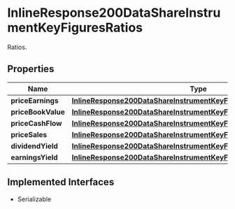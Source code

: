 

# InlineResponse200DataShareInstrumentKeyFiguresRatios

Ratios.

## Properties

Name | Type | Description | Notes
------------ | ------------- | ------------- | -------------
**priceEarnings** | [**InlineResponse200DataShareInstrumentKeyFiguresRatiosPriceEarnings**](InlineResponse200DataShareInstrumentKeyFiguresRatiosPriceEarnings.md) |  |  [optional]
**priceBookValue** | [**InlineResponse200DataShareInstrumentKeyFiguresRatiosPriceBookValue**](InlineResponse200DataShareInstrumentKeyFiguresRatiosPriceBookValue.md) |  |  [optional]
**priceCashFlow** | [**InlineResponse200DataShareInstrumentKeyFiguresRatiosPriceCashFlow**](InlineResponse200DataShareInstrumentKeyFiguresRatiosPriceCashFlow.md) |  |  [optional]
**priceSales** | [**InlineResponse200DataShareInstrumentKeyFiguresRatiosPriceSales**](InlineResponse200DataShareInstrumentKeyFiguresRatiosPriceSales.md) |  |  [optional]
**dividendYield** | [**InlineResponse200DataShareInstrumentKeyFiguresRatiosDividendYield**](InlineResponse200DataShareInstrumentKeyFiguresRatiosDividendYield.md) |  |  [optional]
**earningsYield** | [**InlineResponse200DataShareInstrumentKeyFiguresRatiosEarningsYield**](InlineResponse200DataShareInstrumentKeyFiguresRatiosEarningsYield.md) |  |  [optional]


## Implemented Interfaces

* Serializable


